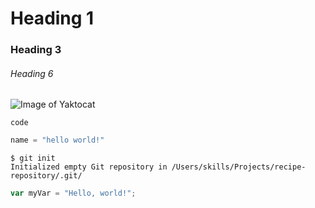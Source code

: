 # Heading 1
### Heading 3
###### Heading 6
![Image of Yaktocat](https://octodex.github.com/images/yaktocat.png)

`code`

```python
name = "hello world!"
```
```
$ git init
Initialized empty Git repository in /Users/skills/Projects/recipe-repository/.git/
```
``` javascript
var myVar = "Hello, world!";
```
